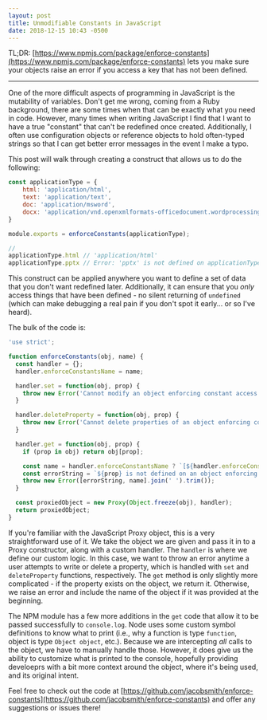 ```yaml
---
layout: post
title: Unmodifiable Constants in JavaScript
date: 2018-12-15 10:43 -0500
---
```


TL;DR: [https://www.npmjs.com/package/enforce-constants](https://www.npmjs.com/package/enforce-constants) lets you make sure your objects raise an error if you access a key that has not been defined.

---

One of the more difficult aspects of programming in JavaScript is the mutability of variables. Don't get me wrong, coming from a Ruby background, there are some times when that can be exactly what you need in code. However, many times when writing JavaScript I find that I want to have a true "constant" that can't be redefined once created. Additionally, I often use configuration objects or reference objects to hold often-typed strings so that I can get better error messages in the event I make a typo.

This post will walk through creating a construct that allows us to do the following:

```javascript
const applicationType = {
    html: 'application/html',
    text: 'application/text',
    doc: 'application/msword',
    docx: 'application/vnd.openxmlformats-officedocument.wordprocessingml.document'
}

module.exports = enforceConstants(applicationType);

//
applicationType.html // 'application/html'
applicationType.pptx // Error: 'pptx' is not defined on applicationType
```

This construct can be applied anywhere you want to define a set of data that you don't want redefined later. Additionally, it can ensure that you _only_ access things that have been defined - no silent returning of `undefined` (which can make debugging a real pain if you don't spot it early... or so I've heard).

The bulk of the code is:

```javascript
'use strict';

function enforceConstants(obj, name) {
  const handler = {};
  handler.enforceConstantsName = name;

  handler.set = function(obj, prop) {
    throw new Error('Cannot modify an object enforcing constant access');
  }

  handler.deleteProperty = function(obj, prop) {
    throw new Error('Cannot delete properties of an object enforcing constant access');
  }

  handler.get = function(obj, prop) {
    if (prop in obj) return obj[prop];

    const name = handler.enforceConstantsName ? `[${handler.enforceConstantsName}]` : null;
    const errorString = `${prop} is not defined on an object enforcing constant access`;
    throw new Error([errorString, name].join(' ').trim());
  }

  const proxiedObject = new Proxy(Object.freeze(obj), handler);
  return proxiedObject;
}
```

If you're familiar with the JavaScript Proxy object, this is a very straightforward use of it. We take the object we are given and pass it in to a Proxy constructor, along with a custom handler. The `handler` is where we define our custom logic. In this case, we want to throw an error anytime a user attempts to write or delete a property, which is handled with `set` and `deleteProperty` functions, respectively. The `get` method is only slightly more complicated - if the property exists on the object, we return it. Otherwise, we raise an error and include the name of the object if it was provided at the beginning.

The NPM module has a few more additions in the `get` code that allow it to be passed successfully to `console.log`. Node uses some custom symbol definitions to know what to print (i.e., why a function is type `function`, object is type `Object object`, etc.). Because we are intercepting _all_ calls to the object, we have to manually handle those. However, it does give us the ability to customize what is printed to the console, hopefully providing develoeprs with a bit more context around the object, where it's being used, and its original intent.

Feel free to check out the code at [https://github.com/jacobsmith/enforce-constants](https://github.com/jacobsmith/enforce-constants) and offer any suggestions or issues there!